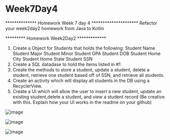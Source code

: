 # Week7Day4

**************  Homework Week 7 day 4  *********************
Refactor your week2day2 homework from Java to Kotlin

*********  Homework Week2Day2 *************
1.  Create a Object for Students that holds the following:
         Student Name
         Student Major
         Student Minor
         Student GPA
         Student DOB
         Student Home City
         Student Home State
         Student SSN
2.  Create a SQL datadase to hold the items listed in #1
3.  Create the methods to store a student, update a student, delete a student, retrieve one student based 
     off of SSN, and retrieve all students.
4.  Create an activity which will display all students in the DB using a RecyclerView.
5.  Create a UI which will allow the user to insert a new student, update an existing student,delete a student, and view a student record (Be creative with this.  Explain how your UI works in the readme on your github)

![image](https://user-images.githubusercontent.com/46461171/53213159-d5c23b00-3615-11e9-832e-3aa2eaea2fc2.png)

![image](https://user-images.githubusercontent.com/46461171/53213133-c0e5a780-3615-11e9-8112-d6df6a23403e.png)

![image](https://user-images.githubusercontent.com/46461171/53213249-2e91d380-3616-11e9-95db-ec366485c108.png)
